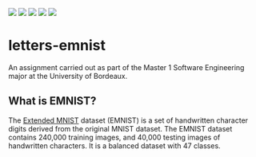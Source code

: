![](https://img.shields.io/badge/Python-3.10.11-blue.svg) ![](https://img.shields.io/badge/TensorFlow-2.11.0-orange.svg) ![](https://img.shields.io/badge/Keras-2.11.0-red.svg) ![](https://img.shields.io/badge/License-MIT-blue.svg) ![](https://img.shields.io/badge/Build-Passing-limegreen.svg)


# letters-emnist

An assignment carried out as part of the Master 1 Software Engineering major at the University of Bordeaux.

## What is EMNIST?

The [Extended MNIST](https://www.nist.gov/itl/products-and-services/emnist-dataset) dataset (EMNIST) is a set of handwritten character digits derived from the original MNIST dataset. The EMNIST dataset contains 240,000 training images, and 40,000 testing images of handwritten characters. It is a balanced dataset with 47 classes.